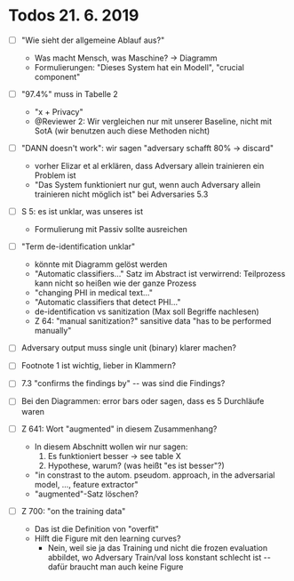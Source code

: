 # Todos 21. 6. 2019

- [ ] "Wie sieht der allgemeine Ablauf aus?"
  - Was macht Mensch, was Maschine? -> Diagramm
  - Formulierungen: "Dieses System hat ein Modell", "crucial component"
  
- [ ] "97.4%" muss in Tabelle 2
  - "x + Privacy"
  - @Reviewer 2: Wir vergleichen nur mit unserer Baseline, nicht mit SotA (wir benutzen auch diese Methoden nicht)

- [ ] "DANN doesn't work": wir sagen "adversary schafft 80% -> discard"
  - vorher Elizar et al erklären, dass Adversary allein trainieren ein Problem ist
  - "Das System funktioniert nur gut, wenn auch Adversary allein trainieren nicht möglich ist" bei Adversaries 5.3

- [ ] S 5: es ist unklar, was unseres ist
  - Formulierung mit Passiv sollte ausreichen

- [ ] "Term de-identification unklar"
  - könnte mit Diagramm gelöst werden
  - "Automatic classifiers…" Satz im Abstract ist verwirrend: Teilprozess kann nicht so heißen wie der ganze Prozess
  - "changing PHI in medical text…"
  - "Automatic classifiers that detect PHI…"
  - de-identification vs sanitization (Max soll Begriffe nachlesen)
  - Z 64: "manual sanitization?" sansitive data "has to be performed manually"

- [ ] Adversary output muss single unit (binary) klarer machen?

- [ ] Footnote 1 ist wichtig, lieber in Klammern?

- [ ] 7.3 "confirms the findings by" -- was sind die Findings?

- [ ] Bei den Diagrammen: error bars oder sagen, dass es 5 Durchläufe waren

- [ ] Z 641: Wort "augmented" in diesem Zusammenhang?
  - In diesem Abschnitt wollen wir nur sagen:
    1. Es funktioniert besser -> see table X
    2. Hypothese, warum? (was heißt "es ist besser"?)
  - "in constrast to the autom. pseudom. approach, in the adversarial model, …, feature extractor"
  - "augmented"-Satz löschen?

- [ ] Z 700: "on the training data"
  - Das ist die Definition von "overfit"
  - Hilft die Figure mit den learning curves? 
    - Nein, weil sie ja das Training und nicht die frozen evaluation abbildet, wo Adversary Train/val loss konstant schlecht ist -- dafür braucht man auch keine Figure
